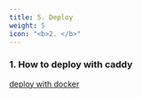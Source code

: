 ```yaml
---
title: 5. Deploy
weight: 5
icon: "<b>2. </b>"
---
```

### 1. How to deploy with caddy
[deploy with docker](./docker)

